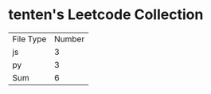 # tenten's Leetcode Collection

<table><tr><td>File Type</td><td>Number</td></tr><tr><td>js</td><td>3</td></tr><tr><td>py</td><td>3</td></tr><tr><td>Sum</td><td>6</td></tr></table>